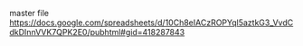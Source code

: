 master file
https://docs.google.com/spreadsheets/d/10Ch8eIACzROPYql5aztkG3_VvdCdkDInnVVK7QPK2E0/pubhtml#gid=418287843
